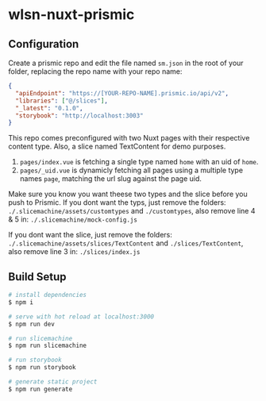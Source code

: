 # wlsn-nuxt-prismic

## Configuration

Create a prismic repo and edit the file named `sm.json` in the root of your folder, replacing the repo name with your repo name:

```json
{
  "apiEndpoint": "https://[YOUR-REPO-NAME].prismic.io/api/v2",
  "libraries": ["@/slices"],
  "_latest": "0.1.0",
  "storybook": "http://localhost:3003"
}
```

This repo comes preconfigured with two Nuxt pages with their respective content type. Also, a slice named TextContent for demo purposes.

1. `pages/index.vue` is fetching a single type named `home` with an uid of `home`.
2. `pages/_uid.vue` is dynamicly fetching all pages using a multiple type names `page`, matching the url slug against the page uid.

Make sure you know you want theese two types and the slice before you push to Prismic. If you dont want the typs, just remove the folders: `./.slicemachine/assets/customtypes` and `./customtypes`, also remove line 4 & 5 in: `./.slicemachine/mock-config.js`

If you dont want the slice, just remove the folders: `./.slicemachine/assets/slices/TextContent` and `./slices/TextContent`, also remove line 3 in: `./slices/index.js`

## Build Setup

```bash
# install dependencies
$ npm i

# serve with hot reload at localhost:3000
$ npm run dev

# run slicemachine
$ npm run slicemachine

# run storybook
$ npm run storybook

# generate static project
$ npm run generate
```
